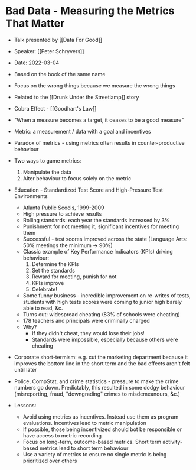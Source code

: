 # Bad Data - Measuring the Metrics That Matter
- Talk presented by [[Data For Good]]
- Speaker: [[Peter Schryvers]]
- Date: 2022-03-04

- Based on the book of the same name
- Focus on the wrong things because we measure the wrong things
- Related to the [[Drunk Under the Streetlamp]] story
- Cobra Effect - [[Goodhart's Law]]
- "When a measure becomes a target, it ceases to be a good measure"
-  Metric: a measurement / data with a goal and incentives
- Paradox of metrics - using metrics often results in counter-productive behaviour
- Two ways to game metrics:
	1. Manipulate the data
	2. Alter behaviour to focus solely on the metric
- Education - Standardized Test Score and High-Pressure Test Environments
	- Atlanta Public Scools, 1999-2009
	- High pressure to achieve results
	- Rolling standards: each year the standards increased by 3%
	- Punishment for not meeting it, significant incentives for meeting them
	- Successful - test scores improved across the state (Language Arts: 50% meetings the minimum -> 90%)
	- Classic example of Key Performance Indicators (KPIs) driving behaviour:
		1. Determine the KPIs
		2. Set the standards
		3. Reward for meeting, punish for not
		4. KPIs improve
		5. Celebrate!
	- Some funny business - incredible improvement on re-writes of tests, students with high tests scores were coming to junior high barely able to read, &c.
	- Turns out: widespread cheating (83% of schools were cheating)
	- 178 teachers and principals were criminally charged
	- Why?
		- If they didn't cheat, they would lose their jobs!
		- Standards were impossible, especially because others were cheating
- Corporate short-termism: e.g. cut the marketing department because it improves the bottom line in the short term and the bad effects aren't felt until later
- Police, CompStat, and crime statistics - pressure to make the crime numbers go down. Predictably, this resulted in some dodgy behaviour (misreporting, fraud, "downgrading" crimes to misdemeanours, &c.)
- Lessons:
	- Avoid using metrics as incentives. Instead use them as program evaluations. Incentives lead to metric manipulation
	- If possible, those being incentivized should bot be responsible or have access to metric recording
	- Focus on long-term, outcome-based metrics. Short term activity-based metrics lead to short term behaviour
	- Use a variety of metrics to ensure no single metric is being prioritized over others